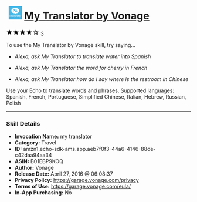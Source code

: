 # &nbsp;<img src="skill_icon" alt="My Translator by Vonage icon" width="36"> [My Translator by Vonage](http://alexa.amazon.com/#skills/amzn1.echo-sdk-ams.app.aeb7f0f3-44a6-4146-88de-c42daa94aa34)
![4 stars](../../images/ic_star_black_18dp_1x.png)![4 stars](../../images/ic_star_black_18dp_1x.png)![4 stars](../../images/ic_star_black_18dp_1x.png)![4 stars](../../images/ic_star_black_18dp_1x.png)![4 stars](../../images/ic_star_border_black_18dp_1x.png) 3

To use the My Translator by Vonage skill, try saying...

* *Alexa, ask My Translator to translate water into Spanish*

* *Alexa, ask My Translator the word for cherry in French*

* *Alexa, ask My Translator how do I say where is the restroom in Chinese*

Use your Echo to translate words and phrases. Supported languages: Spanish, French, Portuguese, Simplified Chinese, Italian, Hebrew, Russian, Polish

***

### Skill Details

* **Invocation Name:** my translator
* **Category:** Travel
* **ID:** amzn1.echo-sdk-ams.app.aeb7f0f3-44a6-4146-88de-c42daa94aa34
* **ASIN:** B01EBP9KOQ
* **Author:** Vonage
* **Release Date:** April 27, 2016 @ 06:08:37
* **Privacy Policy:** https://garage.vonage.com/privacy
* **Terms of Use:** https://garage.vonage.com/eula/
* **In-App Purchasing:** No
